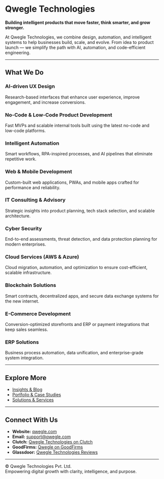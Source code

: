 # Qwegle Technologies

**Building intelligent products that move faster, think smarter, and grow stronger.**

At Qwegle Technologies, we combine design, automation, and intelligent systems to help businesses build, scale, and evolve. From idea to product launch — we simplify the path with AI, automation, and code-efficient engineering.

---

## What We Do

### AI-driven UX Design  
Research-based interfaces that enhance user experience, improve engagement, and increase conversions.

### No-Code & Low-Code Product Development  
Fast MVPs and scalable internal tools built using the latest no-code and low-code platforms.

### Intelligent Automation  
Smart workflows, RPA-inspired processes, and AI pipelines that eliminate repetitive work.

### Web & Mobile Development  
Custom-built web applications, PWAs, and mobile apps crafted for performance and reliability.

### IT Consulting & Advisory  
Strategic insights into product planning, tech stack selection, and scalable architecture.

### Cyber Security  
End-to-end assessments, threat detection, and data protection planning for modern enterprises.

### Cloud Services (AWS & Azure)  
Cloud migration, automation, and optimization to ensure cost-efficient, scalable infrastructure.

### Blockchain Solutions  
Smart contracts, decentralized apps, and secure data exchange systems for the new internet.

### E-Commerce Development  
Conversion-optimized storefronts and ERP or payment integrations that keep sales seamless.

### ERP Solutions  
Business process automation, data unification, and enterprise-grade system integration.

---

## Explore More

- [Insights & Blog](https://www.qwegle.com/blog-qwegle/)  
- [Portfolio & Case Studies](https://www.qwegle.com/case-studies/)  
- [Solutions & Services](https://www.qwegle.com/solutions/)  

---

## Connect With Us

- **Website:** [qwegle.com](https://www.qwegle.com)  
- **Email:** support@qwegle.com  
- **Clutch:** [Qwegle Technologies on Clutch](https://clutch.co/profile/qwegle-technologies)  
- **GoodFirms:** [Qwegle on GoodFirms](https://www.goodfirms.co/company/wegle)  
- **Glassdoor:** [Qwegle Technologies Reviews](https://www.glassdoor.co.in/Reviews/Qwegle-Technologies-Reviews-E8842005.htm)

---

© Qwegle Technologies Pvt. Ltd.  
Empowering digital growth with clarity, intelligence, and purpose.
